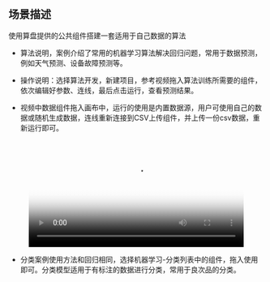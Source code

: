 
## 场景描述

使用算盘提供的公共组件搭建一套适用于自己数据的算法

- 算法说明，案例介绍了常用的机器学习算法解决回归问题，常用于数据预测，例如天气预测、设备故障预测等。

- 操作说明：选择算法开发，新建项目，参考视频拖入算法训练所需要的组件，依次编辑好参数、连线，最后点击运行，查看预测结果。
- 视频中数据组件拖入画布中，运行的使用是内置数据源，用户可使用自己的数据或随机生成数据，连线重新连接到CSV上传组件，并上传一份csv数据，重新运行即可。

<figure class="video_container">
  <video controls allowfullscreen poster="../img/image-20220121161638059.png" width="100%">
    <source src="../img/机器学习模板视频.mp4" type="video/mp4">
  </video>
</figure>

- 分类案例使用方法和回归相同，选择机器学习-分类列表中的组件，拖入使用即可。分类模型适用于有标注的数据进行分类，常用于良次品的分类。
